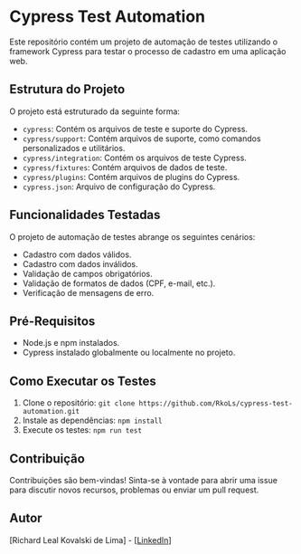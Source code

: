 # Cypress Test Automation

Este repositório contém um projeto de automação de testes utilizando o framework Cypress para testar o processo de cadastro em uma aplicação web.

## Estrutura do Projeto
O projeto está estruturado da seguinte forma:

  - `cypress`: Contém os arquivos de teste e suporte do Cypress.
  - `cypress/support`: Contém arquivos de suporte, como comandos personalizados e utilitários.
  - `cypress/integration`: Contém os arquivos de teste Cypress.
  - `cypress/fixtures`: Contém arquivos de dados de teste.
  - `cypress/plugins`: Contém arquivos de plugins do Cypress.
  - `cypress.json`: Arquivo de configuração do Cypress.

## Funcionalidades Testadas
O projeto de automação de testes abrange os seguintes cenários:

- Cadastro com dados válidos.
- Cadastro com dados inválidos.
- Validação de campos obrigatórios.
- Validação de formatos de dados (CPF, e-mail, etc.).
- Verificação de mensagens de erro.

## Pré-Requisitos
- Node.js e npm instalados.
- Cypress instalado globalmente ou localmente no projeto.

## Como Executar os Testes
1. Clone o repositório: `git clone https://github.com/RkoLs/cypress-test-automation.git`
2. Instale as dependências: `npm install`
3. Execute os testes: `npm run test`

## Contribuição
Contribuições são bem-vindas! Sinta-se à vontade para abrir uma issue para discutir novos recursos, problemas ou enviar um pull request.

## Autor
[Richard Leal Kovalski de Lima] - [[LinkedIn](https://www.linkedin.com/in/richardkovalski/)]

